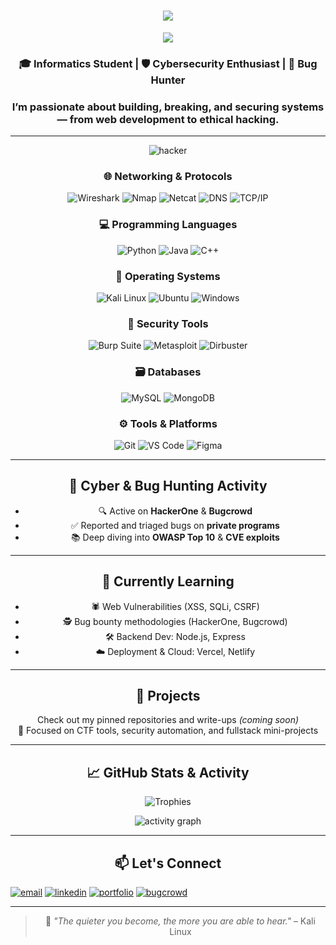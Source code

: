 <h1 align="center">
    <img src="https://readme-typing-svg.herokuapp.com/?font=Righteous&size=35&center=true&vCenter=true&width=500&height=70&duration=4000&lines=Hi+There!+👋;+I'm+Alwan!;" />
</h1>

<div align="center">
  <img src="https://user-images.githubusercontent.com/22107794/139580686-887df369-edb8-4bc8-b607-4fbf6d7e4866.gif">

<h3 align="center">🎓 Informatics Student | 🛡️ Cybersecurity Enthusiast | 🐞 Bug Hunter</h3>
<h3 align="center">I’m passionate about building, breaking, and securing systems — from web development to ethical hacking.</h3>

---

![hacker](https://github.com/user-attachments/assets/8685b63b-9c7e-4bbe-afd2-61543196fc55)


### 🌐 Networking & Protocols  
![Wireshark](https://img.shields.io/badge/Wireshark-1679A7?style=flat&logo=wireshark&logoColor=white)
![Nmap](https://img.shields.io/badge/Nmap-5B7F8B?style=flat&logo=nmap&logoColor=white)
![Netcat](https://img.shields.io/badge/Netcat-2C3539?style=flat&logo=gnu-bash&logoColor=white)
![DNS](https://img.shields.io/badge/DNS-005FCC?style=flat&logo=cloudflare&logoColor=white)
![TCP/IP](https://img.shields.io/badge/TCP/IP-4B8BBE?style=flat&logo=proxmox&logoColor=white)

### 💻 Programming Languages  
![Python](https://img.shields.io/badge/Python-3776AB?style=flat&logo=python&logoColor=white)
![Java](https://img.shields.io/badge/Java-007396?style=flat&logo=java&logoColor=white)
![C++](https://img.shields.io/badge/C++-00599C?style=flat&logo=c%2B%2B&logoColor=white)

### 🐧 Operating Systems  
![Kali Linux](https://img.shields.io/badge/Kali_Linux-557C94?style=flat&logo=kalilinux&logoColor=white)
![Ubuntu](https://img.shields.io/badge/Ubuntu-E95420?style=flat&logo=ubuntu&logoColor=white)
![Windows](https://img.shields.io/badge/Windows-0078D6?style=flat&logo=windows&logoColor=white)

### 🔐 Security Tools  
![Burp Suite](https://img.shields.io/badge/Burp_Suite-FF7139?style=flat&logo=burpsuite&logoColor=white)
![Metasploit](https://img.shields.io/badge/Metasploit-2E2E2E?style=flat&logo=metasploit&logoColor=white)
![Dirbuster](https://img.shields.io/badge/Dirbuster-FF4500?style=flat&logo=apache&logoColor=white)

### 🗃️ Databases  
![MySQL](https://img.shields.io/badge/MySQL-4479A1?style=flat&logo=mysql&logoColor=white)
![MongoDB](https://img.shields.io/badge/MongoDB-47A248?style=flat&logo=mongodb&logoColor=white)

### ⚙️ Tools & Platforms  
![Git](https://img.shields.io/badge/Git-F05032?style=flat&logo=git&logoColor=white)
![VS Code](https://img.shields.io/badge/VSCode-007ACC?style=flat&logo=visualstudiocode&logoColor=white)
![Figma](https://img.shields.io/badge/Figma-F24E1E?style=flat&logo=figma&logoColor=white)

---

## 🧪 Cyber & Bug Hunting Activity
- 🔍 Active on **HackerOne** & **Bugcrowd**  
- ✅ Reported and triaged bugs on **private programs**  
- 📚 Deep diving into **OWASP Top 10** & **CVE exploits**

---

## 🧠 Currently Learning
- 🕷️ Web Vulnerabilities (XSS, SQLi, CSRF)  
- 🕵️ Bug bounty methodologies (HackerOne, Bugcrowd)  
- 🛠️ Backend Dev: Node.js, Express  
- ☁️ Deployment & Cloud: Vercel, Netlify

---

## 📌 Projects
Check out my pinned repositories and write-ups *(coming soon)*  
🎯 Focused on CTF tools, security automation, and fullstack mini-projects

---

## 📈 GitHub Stats & Activity

<p align="center">
  <img src="https://github-profile-trophy.vercel.app/?username=Alwanxz&theme=tokyonight&no-frame=true&column=7&margin-w=5" alt="Trophies"/>
</p>

<p align="center">
  <img src="https://github-readme-activity-graph.vercel.app/graph?username=Alwanxz&theme=rogue" alt="activity graph"/>
</p>

<!-- Optional: Wakatime (if you use it)
<p align="center">
  <img src="https://github-readme-stats.vercel.app/api/wakatime?username=alwanalbari&theme=tokyonight" />
</p>
-->

---

## 📫 Let's Connect

<p align="left">
  <a href="mailto:alwanalbari037@gmail.com"><img src="https://img.shields.io/badge/Gmail-D14836?style=flat&logo=gmail&logoColor=white" alt="email"/></a>
  <a href="https://linkedin.com/in/alwanalbari"><img src="https://img.shields.io/badge/LinkedIn-0077B5?style=flat&logo=linkedin&logoColor=white" alt="linkedin"/></a>
  <a href="https://alwan.dev"><img src="https://img.shields.io/badge/Portfolio-alwan.dev-0A0A0A?style=flat&logo=vercel&logoColor=white" alt="portfolio"/></a>
  <a href="https://bugcrowd.com"><img src="https://img.shields.io/badge/Bugcrowd-FF6600?style=flat&logo=bugcrowd&logoColor=white" alt="bugcrowd"/></a>
</p>

---

> 🧠 *"The quieter you become, the more you are able to hear."* – Kali Linux
